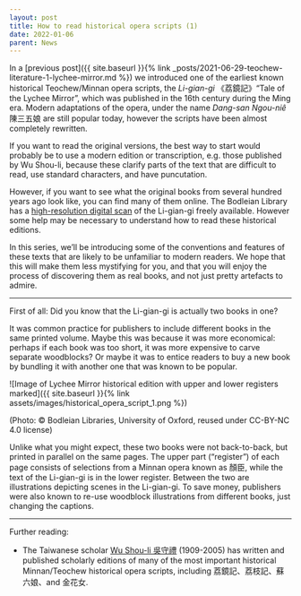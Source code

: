 ```yaml
---
layout: post
title: How to read historical opera scripts (1)
date: 2022-01-06
parent: News
---
```


In a [previous post]({{ site.baseurl }}{% link _posts/2021-06-29-teochew-literature-1-lychee-mirror.md %})
we introduced one of the earliest known historical Teochew/Minnan opera
scripts, the *Li-gian-gi* 《荔鏡記》“Tale of the Lychee Mirror”, which was
published in the 16th century during the Ming era. Modern adaptations of the
opera, under the name *Dang-san Ngou-niê* 陳三五娘 are still popular today,
however the scripts have been almost completely rewritten.

If you want to read the original versions, the best way to start would probably
be to use a modern edition or transcription, e.g. those published by Wu
Shou-li, because these clarify parts of the text that are difficult to read,
use standard characters, and have puncutation. 

However, if you want to see what the original books from several hundred years
ago look like, you can find many of them online. The Bodleian Library has a
[high-resolution digital
scan](https://digital.bodleian.ox.ac.uk/objects/cb79b399-7272-4061-81e3-617828b50493/surfaces/7187501c-fe18-401f-8e8e-316cbc75d0fa/)
of the Li-gian-gi freely available. However some help may be necessary to
understand how to read these historical editions.

In this series, we’ll be introducing some of the conventions and features of
these texts that are likely to be unfamiliar to modern readers. We hope that
this will make them less mystifying for you, and that you will enjoy the
process of discovering them as real books, and not just pretty artefacts to
admire.

<hr />

First of all: Did you know that the Li-gian-gi is actually two books in one?

It was common practice for publishers to include different books in the same
printed volume. Maybe this was because it was more economical: perhaps if each
book was too short, it was more expensive to carve separate woodblocks? Or
maybe it was to entice readers to buy a new book by bundling it with another
one that was known to be popular.

![Image of Lychee Mirror historical edition with upper and lower registers marked]({{ site.baseurl }}{% link assets/images/historical_opera_script_1.png %})

(Photo: © Bodleian Libraries, University of Oxford, reused under CC-BY-NC 4.0 license)

Unlike what you might expect, these two books were not back-to-back, but
printed in parallel on the same pages. The upper part (“register”) of each page
consists of selections from a Minnan opera known as 顏臣, while the text of the
Li-gian-gi is in the lower register. Between the two are illustrations
depicting scenes in the Li-gian-gi. To save money, publishers were also known
to re-use woodblock illustrations from different books, just changing the
captions.


<hr />

Further reading:

 * The Taiwanese scholar [Wu Shou-li 吳守禮](https://zh.wikipedia.org/wiki/吳守禮)
   (1909-2005) has written and published scholarly editions of many of the most
   important historical Minnan/Teochew historical opera scripts, including
   荔鏡記、荔枝記、蘇六娘、and 金花女.
